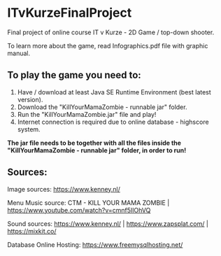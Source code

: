 # ITvKurzeFinalProject
Final project of online course IT v Kurze - 2D Game / top-down shooter.

To learn more about the game, read Infographics.pdf file with graphic manual.

## To play the game you need to:

1) Have / download at least Java SE Runtime Environment (best latest version).
2) Download the "KillYourMamaZombie - runnable jar" folder.
3) Run the "KillYourMamaZombie.jar" file and play!
4) Internet connection is required due to online database -  highscore system.

**The jar file needs to be together with all the files inside the "KillYourMamaZombie - runnable jar" folder, in order to run!**

## Sources:

Image sources: https://www.kenney.nl/

Menu Music source: CTM - KILL YOUR MAMA ZOMBIE | https://www.youtube.com/watch?v=cmnf5IlOhVQ

Sound sources: https://www.kenney.nl/ | https://www.zapsplat.com/ | https://mixkit.co/

Database Online Hosting: https://www.freemysqlhosting.net/
